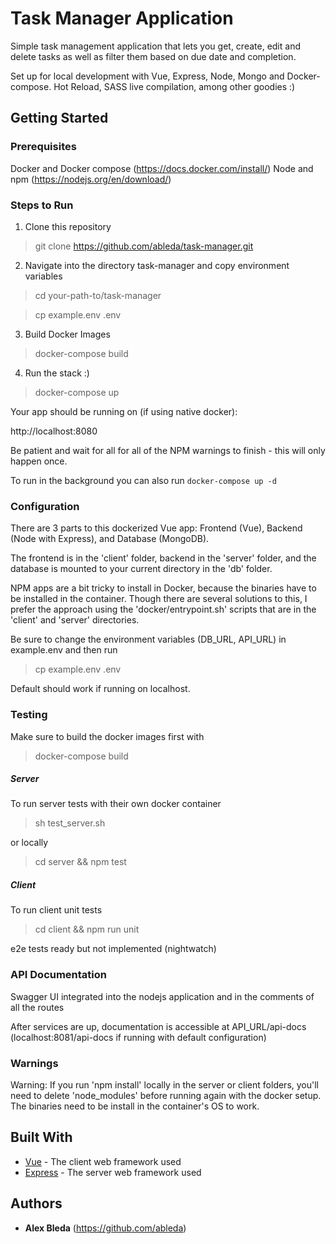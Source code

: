 # Task Manager Application

Simple task management application that lets you get, create, edit and delete tasks as well as filter them based on due date and completion.

Set up for local development with Vue, Express, Node, Mongo and Docker-compose. Hot Reload, SASS live compilation, among other goodies :)

## Getting Started

### Prerequisites

Docker and Docker compose (https://docs.docker.com/install/)
Node and npm (https://nodejs.org/en/download/)

### Steps to Run

1. Clone this repository

> git clone https://github.com/ableda/task-manager.git

2. Navigate into the directory task-manager and copy environment variables

> cd your-path-to/task-manager

> cp example.env .env

3. Build Docker Images

> docker-compose build

4. Run the stack :)

> docker-compose up

Your app should be running on (if using native docker):

http://localhost:8080

Be patient and wait for all for all of the NPM warnings to finish - this will only happen once.

To run in the background you can also run `docker-compose up -d`

### Configuration

There are 3 parts to this dockerized Vue app: Frontend (Vue), Backend (Node with Express), and Database (MongoDB).

The frontend is in the 'client' folder, backend in the 'server' folder, and the database is mounted to your current directory in the 'db' folder.

NPM apps are a bit tricky to install in Docker, because the binaries have to be installed in the container. Though there are several solutions to this, I prefer the approach using the 'docker/entrypoint.sh' scripts that are in the 'client' and 'server' directories.

Be sure to change the environment variables (DB_URL, API_URL) in example.env and then run
> cp example.env .env

Default should work if running on localhost.

### Testing

Make sure to build the docker images first with
> docker-compose build

##### Server
To run server tests with their own docker container
> sh test_server.sh

or locally
> cd server && npm test

##### Client
To run client unit tests
> cd client && npm run unit

e2e tests ready but not implemented (nightwatch)

### API Documentation

Swagger UI integrated into the nodejs application and in the comments of all the routes

After services are up, documentation is accessible at API_URL/api-docs (localhost:8081/api-docs if running with default configuration)

### Warnings

Warning: If you run 'npm install' locally in the server or client folders, you'll need to delete 'node_modules' before running again with the docker setup. The binaries need to be install in the container's OS to work.

## Built With

* [Vue](https://vuejs.org/) - The client web framework used
* [Express](https://github.com/expressjs/expressjs.com) - The server web framework used

## Authors

* **Alex Bleda** (https://github.com/ableda)
